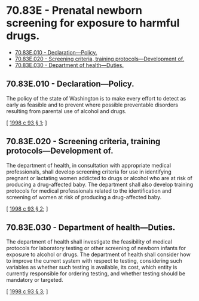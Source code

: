 # 70.83E - Prenatal newborn screening for exposure to harmful drugs.
* [70.83E.010 - Declaration—Policy.](#7083e010---declarationpolicy)
* [70.83E.020 - Screening criteria, training protocols—Development of.](#7083e020---screening-criteria-training-protocolsdevelopment-of)
* [70.83E.030 - Department of health—Duties.](#7083e030---department-of-healthduties)
## 70.83E.010 - Declaration—Policy.
The policy of the state of Washington is to make every effort to detect as early as feasible and to prevent where possible preventable disorders resulting from parental use of alcohol and drugs.

\[ [1998 c 93 § 1](https://lawfilesext.leg.wa.gov/biennium/1997-98/Pdf/Bills/Session%20Laws/House/3103.SL.pdf?cite=1998%20c%2093%20§%201); \]

## 70.83E.020 - Screening criteria, training protocols—Development of.
The department of health, in consultation with appropriate medical professionals, shall develop screening criteria for use in identifying pregnant or lactating women addicted to drugs or alcohol who are at risk of producing a drug-affected baby. The department shall also develop training protocols for medical professionals related to the identification and screening of women at risk of producing a drug-affected baby.

\[ [1998 c 93 § 2](https://lawfilesext.leg.wa.gov/biennium/1997-98/Pdf/Bills/Session%20Laws/House/3103.SL.pdf?cite=1998%20c%2093%20§%202); \]

## 70.83E.030 - Department of health—Duties.
The department of health shall investigate the feasibility of medical protocols for laboratory testing or other screening of newborn infants for exposure to alcohol or drugs. The department of health shall consider how to improve the current system with respect to testing, considering such variables as whether such testing is available, its cost, which entity is currently responsible for ordering testing, and whether testing should be mandatory or targeted.

\[ [1998 c 93 § 3](https://lawfilesext.leg.wa.gov/biennium/1997-98/Pdf/Bills/Session%20Laws/House/3103.SL.pdf?cite=1998%20c%2093%20§%203); \]

